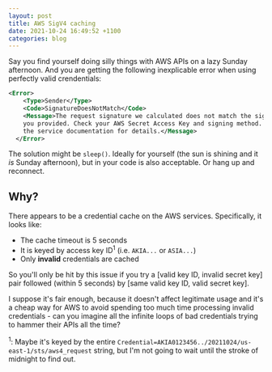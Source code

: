 ```yaml
---
layout: post
title: AWS SigV4 caching
date: 2021-10-24 16:49:52 +1100
categories: blog
---
```


Say you find yourself doing silly things with AWS APIs on a lazy Sunday
afternoon. And you are getting the following inexplicable error when using
perfectly valid crendentials:

```xml
<Error>
    <Type>Sender</Type>
    <Code>SignatureDoesNotMatch</Code>
    <Message>The request signature we calculated does not match the signature 
    you provided. Check your AWS Secret Access Key and signing method. Consult 
    the service documentation for details.</Message>
  </Error>
```

The solution might be `sleep()`. Ideally for yourself (the sun is shining and it
_is_ Sunday afternoon), but in your code is also acceptable. Or hang up and
reconnect.

## Why?

There appears to be a credential cache on the AWS services. Specifically, it looks
like:

* The cache timeout is 5 seconds
* It is keyed by access key ID<sup>1</sup> (i.e. `AKIA...` or `ASIA...`)
* Only **invalid** credentials are cached

So you'll only be hit by this issue if you try a [valid key ID, invalid secret key]
pair followed (within 5 seconds) by [same valid key ID, valid secret key].

I suppose it's fair enough, because it doesn't affect legitimate usage and it's 
a cheap way for AWS to avoid spending too much time processing invalid 
credentials - can you imagine all the infinite loops of bad credentials trying 
to hammer their APIs all the time?

<sup>1</sup>: Maybe it's keyed by the entire `Credential=AKIA0123456../20211024/us-east-1/sts/aws4_request`
string, but I'm not going to wait until the stroke of midnight to find out.

